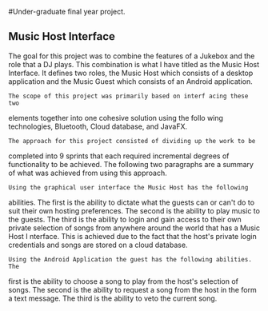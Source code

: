 #Under-graduate final year project. 
## Music Host Interface
The goal for this project was to combine the features of a Jukebox and
the role that a DJ plays. This combination is what I have titled as the
Music Host Interface. It defines two roles, the Music Host which consists
of a desktop application and the Music Guest which consists of an
Android application.

    The scope of this project was primarily based on interf acing these two
elements together into one cohesive solution using the follo wing
technologies, Bluetooth, Cloud database, and JavaFX.

    The approach for this project consisted of dividing up the work to be
completed into 9 sprints that each required incremental degrees of
functionality to be achieved. The following two paragraphs are a
summary of what was achieved from using this approach.

    Using the graphical user interface the Music Host has the following
abilities. The first is the ability to dictate what the guests can or can't do
to suit their own hosting preferences. The second is the ability to play
music to the guests. The third is the ability to login and gain access to
their own private selection of songs from anywhere around the world that
has a Music Host I nterface. This is achieved due to the fact that the
host's private login credentials and songs are stored on a cloud
database.

    Using the Android Application the guest has the following abilities. The
first is the ability to choose a song to play from the host's selection of
songs. The second is the ability to request a song from the host in the
form a text message. The third is the ability to veto the current song.
